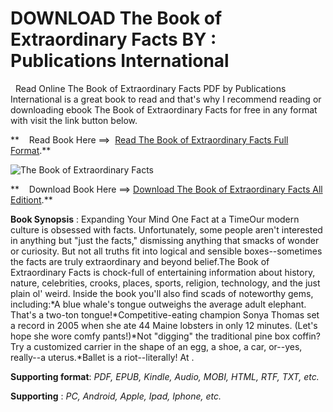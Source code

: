  **DOWNLOAD The Book of Extraordinary Facts BY : Publications International**
============================================================================

  Read Online The Book of Extraordinary Facts PDF by Publications International is a great book to read and that's why I recommend reading or downloading ebook The Book of Extraordinary Facts for free in any format with visit the link button below.

**    Read Book Here ==>  [Read The Book of Extraordinary Facts Full Format](https://goodreadbook.site/?book=1450853951).**

![The Book of Extraordinary Facts](https://i.gr-assets.com/images/S/compressed.photo.goodreads.com/books/1420704214l/16112258.jpg)

**    Download Book Here ==> [Download The Book of Extraordinary Facts All Editiont](https://goodreadbook.site/?book=1450853951).**

**Book Synopsis** : Expanding Your Mind One Fact at a TimeOur modern culture is obsessed with facts. Unfortunately, some people aren't interested in anything but "just the facts," dismissing anything that smacks of wonder or curiosity. But not all truths fit into logical and sensible boxes--sometimes the facts are truly extraordinary and beyond belief.The Book of Extraordinary Facts is chock-full of entertaining information about history, nature, celebrities, crooks, places, sports, religion, technology, and the just plain ol' weird. Inside the book you'll also find scads of noteworthy gems, including:\*A blue whale's tongue outweighs the average adult elephant. That's a two-ton tongue!\*Competitive-eating champion Sonya Thomas set a record in 2005 when she ate 44 Maine lobsters in only 12 minutes. (Let's hope she wore comfy pants!)\*Not "digging" the traditional pine box coffin? Try a customized carrier in the shape of an egg, a shoe, a car, or--yes, really--a uterus.\*Ballet is a riot--literally! At .

**Supporting format**: _PDF, EPUB, Kindle, Audio, MOBI, HTML, RTF, TXT, etc._

**Supporting** : _PC, Android, Apple, Ipad, Iphone, etc._